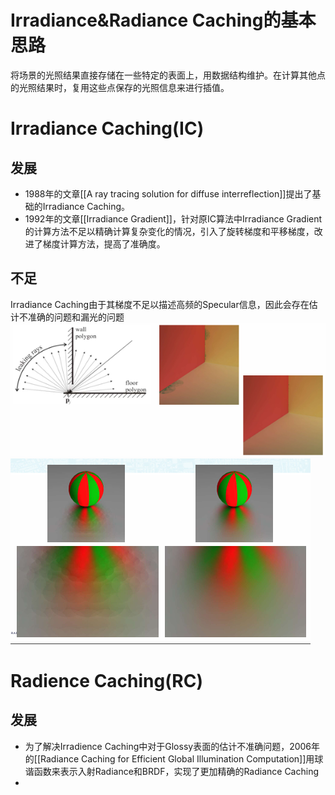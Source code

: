 # Irradiance&Radiance Caching的基本思路
将场景的光照结果直接存储在一些特定的表面上，用数据结构维护。在计算其他点的光照结果时，复用这些点保存的光照信息来进行插值。

# Irradiance Caching(IC)
## 发展
+ 1988年的文章[[A ray tracing solution for diffuse interreflection]]提出了基础的Irradiance Caching。
+ 1992年的文章[[Irradiance Gradient]]，针对原IC算法中Irradiance Gradient的计算方法不足以精确计算复杂变化的情况，引入了旋转梯度和平移梯度，改进了梯度计算方法，提高了准确度。
## 不足
Irradiance Caching由于其梯度不足以描述高频的Specular信息，因此会存在估计不准确的问题和漏光的问题
![](次表面散射/Irradiance%20Caching%20and%20Radiance%20Caching/pics/13.png)
![](次表面散射/Irradiance%20Caching%20and%20Radiance%20Caching/pics/14.png)

# Radience Caching(RC)
## 发展
+ 为了解决Irradience Caching中对于Glossy表面的估计不准确问题，2006年的[[Radiance Caching for Efficient Global Illumination Computation]]用球谐函数来表示入射Radiance和BRDF，实现了更加精确的Radiance Caching
+ 